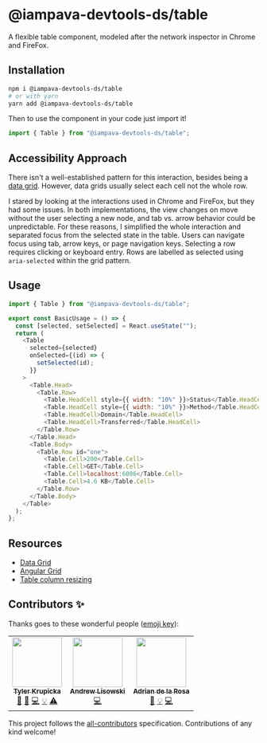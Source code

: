 # @iampava-devtools-ds/table

A flexible table component, modeled after the network inspector in Chrome and FireFox.

## Installation

```sh
npm i @iampava-devtools-ds/table
# or with yarn
yarn add @iampava-devtools-ds/table
```

Then to use the component in your code just import it!

```js
import { Table } from "@iampava-devtools-ds/table";
```

## Accessibility Approach

There isn't a well-established pattern for this interaction, besides being a [data grid](https://www.w3.org/TR/wai-aria-practices/examples/grid/dataGrids.html). However, data grids usually select each cell not the whole row.

I stared by looking at the interactions used in Chrome and FireFox, but they had some issues. In both implementations,
the view changes on move without the user selecting a new node, and tab vs. arrow behavior could be unpredictable. For these reasons, I simplified the whole interaction and separated focus from the selected state in the table. Users can navigate focus using tab, arrow keys, or page navigation keys. Selecting a row requires clicking or keyboard entry. Rows are labelled as selected using `aria-selected` within the grid pattern.

## Usage

```js
import { Table } from "@iampava-devtools-ds/table";

export const BasicUsage = () => {
  const [selected, setSelected] = React.useState("");
  return (
    <Table
      selected={selected}
      onSelected={(id) => {
        setSelected(id);
      }}
    >
      <Table.Head>
        <Table.Row>
          <Table.HeadCell style={{ width: "10%" }}>Status</Table.HeadCell>
          <Table.HeadCell style={{ width: "10%" }}>Method</Table.HeadCell>
          <Table.HeadCell>Domain</Table.HeadCell>
          <Table.HeadCell>Transferred</Table.HeadCell>
        </Table.Row>
      </Table.Head>
      <Table.Body>
        <Table.Row id="one">
          <Table.Cell>200</Table.Cell>
          <Table.Cell>GET</Table.Cell>
          <Table.Cell>localhost:6006</Table.Cell>
          <Table.Cell>4.6 KB</Table.Cell>
        </Table.Row>
      </Table.Body>
    </Table>
  );
};
```

## Resources

- [Data Grid](https://www.w3.org/TR/wai-aria-practices/examples/grid/dataGrids.html)
- [Angular Grid](https://www.ag-grid.com/javascript-grid-accessibility/)
- [Table column resizing](https://htmldom.dev/resize-columns-of-a-table/)

## Contributors ✨

Thanks goes to these wonderful people ([emoji key](https://allcontributors.org/docs/en/emoji-key)):

<!-- ALL-CONTRIBUTORS-LIST:START - Do not remove or modify this section -->
<!-- prettier-ignore-start -->
<!-- markdownlint-disable -->
<table>
  <tr>
    <td align="center"><a href="http://tylerkrupicka.com/"><img src="https://avatars.githubusercontent.com/u/5761061?v=4?s=100" width="100px;" alt=""/><br /><sub><b>Tyler Krupicka</b></sub></a><br /><a href="https://github.com/design-systems/devtools-ds/commits?author=tylerkrupicka" title="Documentation">📖</a> <a href="#design-tylerkrupicka" title="Design">🎨</a> <a href="https://github.com/design-systems/devtools-ds/commits?author=tylerkrupicka" title="Code">💻</a> <a href="#example-tylerkrupicka" title="Examples">💡</a> <a href="https://github.com/design-systems/devtools-ds/commits?author=tylerkrupicka" title="Tests">⚠️</a></td>
    <td align="center"><a href="http://hipstersmoothie.com/"><img src="https://avatars.githubusercontent.com/u/1192452?v=4?s=100" width="100px;" alt=""/><br /><sub><b>Andrew Lisowski</b></sub></a><br /><a href="https://github.com/design-systems/devtools-ds/commits?author=hipstersmoothie" title="Code">💻</a></td>
    <td align="center"><a href="http://adrian.delarosab.me/"><img src="https://avatars.githubusercontent.com/u/1523379?v=4?s=100" width="100px;" alt=""/><br /><sub><b>Adrian de la Rosa</b></sub></a><br /><a href="https://github.com/design-systems/devtools-ds/commits?author=mormubis" title="Documentation">📖</a> <a href="#example-mormubis" title="Examples">💡</a> <a href="https://github.com/design-systems/devtools-ds/commits?author=mormubis" title="Code">💻</a></td>
  </tr>
</table>

<!-- markdownlint-restore -->
<!-- prettier-ignore-end -->

<!-- ALL-CONTRIBUTORS-LIST:END -->

This project follows the [all-contributors](https://github.com/all-contributors/all-contributors) specification. Contributions of any kind welcome!
